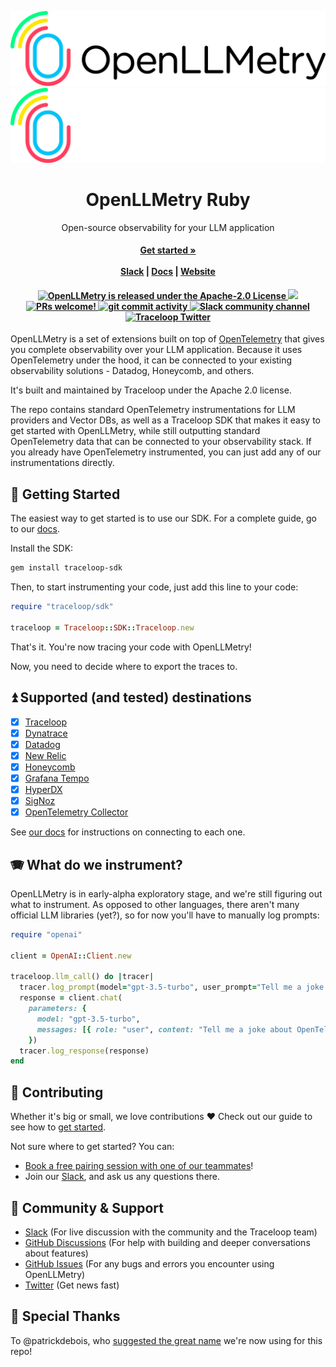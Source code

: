 <p align="center">
<a href="https://www.traceloop.com/openllmetry#gh-light-mode-only">
<img width="600" src="https://raw.githubusercontent.com/traceloop/openllmetry/main/img/logo-light.png">
</a>
<a href="https://www.traceloop.com/openllmetry#gh-dark-mode-only">
<img width="600" src="https://raw.githubusercontent.com/traceloop/openllmetry/main/img/logo-dark.png">
</a>
</p>
<h1 align="center">OpenLLMetry Ruby</h1>
<p align="center">
  <p align="center">Open-source observability for your LLM application</p>
</p>
<h4 align="center">
    <a href="https://traceloop.com/docs/openllmetry/getting-started-ruby"><strong>Get started »</strong></a>
    <br />
    <br />
  <a href="https://join.slack.com/t/traceloopcommunity/shared_invite/zt-1plpfpm6r-zOHKI028VkpcWdobX65C~g">Slack</a> |
  <a href="https://traceloop.com/docs/openllmetry/introduction">Docs</a> |
  <a href="https://www.traceloop.com">Website</a>
</h4>

<h4 align="center">
   <a href="https://github.com/traceloop/openllmetry/blob/main/LICENSE">
    <img src="https://img.shields.io/badge/license-Apache 2.0-blue.svg" alt="OpenLLMetry is released under the Apache-2.0 License">
  </a>
  <a href="https://www.ycombinator.com/companies/traceloop"><img src="https://img.shields.io/website?color=%23f26522&down_message=Y%20Combinator&label=Backed&logo=ycombinator&style=flat-square&up_message=Y%20Combinator&url=https%3A%2F%2Fwww.ycombinator.com"></a>
  <a href="https://github.com/traceloop/openllmetry/blob/main/CONTRIBUTING.md">
    <img src="https://img.shields.io/badge/PRs-Welcome-brightgreen" alt="PRs welcome!" />
  </a>
  <a href="https://github.com/traceloop/openllmetry/issues">
    <img src="https://img.shields.io/github/commit-activity/m/traceloop/openllmetry" alt="git commit activity" />
  </a>
  <a href="https://join.slack.com/t/traceloopcommunity/shared_invite/zt-1plpfpm6r-zOHKI028VkpcWdobX65C~g">
    <img src="https://img.shields.io/badge/chat-on%20Slack-blueviolet" alt="Slack community channel" />
  </a>
  <a href="https://twitter.com/traceloopdev">
    <img src="https://img.shields.io/badge/follow-%40traceloopdev-1DA1F2?logo=twitter&style=social" alt="Traceloop Twitter" />
  </a>
</h4>

OpenLLMetry is a set of extensions built on top of [OpenTelemetry](https://opentelemetry.io/) that gives you complete observability over your LLM application. Because it uses OpenTelemetry under the hood, it can be connected to your existing observability solutions - Datadog, Honeycomb, and others.

It's built and maintained by Traceloop under the Apache 2.0 license.

The repo contains standard OpenTelemetry instrumentations for LLM providers and Vector DBs, as well as a Traceloop SDK that makes it easy to get started with OpenLLMetry, while still outputting standard OpenTelemetry data that can be connected to your observability stack.
If you already have OpenTelemetry instrumented, you can just add any of our instrumentations directly.

## 🚀 Getting Started

The easiest way to get started is to use our SDK.
For a complete guide, go to our [docs](https://traceloop.com/docs/openllmetry/getting-started-ruby).

Install the SDK:

```bash
gem install traceloop-sdk
```

Then, to start instrumenting your code, just add this line to your code:

```ruby
require "traceloop/sdk"

traceloop = Traceloop::SDK::Traceloop.new
```

That's it. You're now tracing your code with OpenLLMetry!

Now, you need to decide where to export the traces to.

## ⏫ Supported (and tested) destinations

- [x] [Traceloop](https://www.traceloop.com/docs/openllmetry/integrations/traceloop)
- [x] [Dynatrace](https://www.traceloop.com/docs/openllmetry/integrations/dynatrace)
- [x] [Datadog](https://www.traceloop.com/docs/openllmetry/integrations/datadog)
- [x] [New Relic](https://www.traceloop.com/docs/openllmetry/integrations/newrelic)
- [x] [Honeycomb](https://www.traceloop.com/docs/openllmetry/integrations/honeycomb)
- [x] [Grafana Tempo](https://www.traceloop.com/docs/openllmetry/integrations/grafana)
- [x] [HyperDX](https://www.traceloop.com/docs/openllmetry/integrations/hyperdx)
- [x] [SigNoz](https://www.traceloop.com/docs/openllmetry/integrations/signoz)
- [x] [OpenTelemetry Collector](https://www.traceloop.com/docs/openllmetry/integrations/otel-collector)

See [our docs](https://traceloop.com/docs/openllmetry/integrations/exporting) for instructions on connecting to each one.

## 🪗 What do we instrument?

OpenLLMetry is in early-alpha exploratory stage, and we're still figuring out what to instrument.
As opposed to other languages, there aren't many official LLM libraries (yet?), so for now you'll have to manually log prompts:

```ruby
require "openai"

client = OpenAI::Client.new

traceloop.llm_call() do |tracer|
  tracer.log_prompt(model="gpt-3.5-turbo", user_prompt="Tell me a joke about OpenTelemetry")
  response = client.chat(
    parameters: {
      model: "gpt-3.5-turbo",
      messages: [{ role: "user", content: "Tell me a joke about OpenTelemetry" }]
    })
  tracer.log_response(response)
end
```

## 🌱 Contributing

Whether it's big or small, we love contributions ❤️ Check out our guide to see how to [get started](https://traceloop.com/docs/openllmetry/contributing/overview).

Not sure where to get started? You can:

- [Book a free pairing session with one of our teammates](mailto:nir@traceloop.com?subject=Pairing%20session&body=I'd%20like%20to%20do%20a%20pairing%20session!)!
- Join our <a href="https://join.slack.com/t/traceloopcommunity/shared_invite/zt-1plpfpm6r-zOHKI028VkpcWdobX65C~g">Slack</a>, and ask us any questions there.

## 💚 Community & Support

- [Slack](https://join.slack.com/t/traceloopcommunity/shared_invite/zt-1plpfpm6r-zOHKI028VkpcWdobX65C~g) (For live discussion with the community and the Traceloop team)
- [GitHub Discussions](https://github.com/traceloop/openllmetry-ruby/discussions) (For help with building and deeper conversations about features)
- [GitHub Issues](https://github.com/traceloop/openllmetry-ruby/issues) (For any bugs and errors you encounter using OpenLLMetry)
- [Twitter](https://twitter.com/traceloopdev) (Get news fast)

## 🙏 Special Thanks

To @patrickdebois, who [suggested the great name](https://x.com/patrickdebois/status/1695518950715473991?s=46&t=zn2SOuJcSVq-Pe2Ysevzkg) we're now using for this repo!
